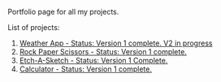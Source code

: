 Portfolio page for all my projects.

List of projects:
1. [Weather App - Status: Version 1 complete. V2 in progress](https://jedensuscg.github.io/weather-app-server/)
2. [Rock Paper Scissors - Status: Version 1 complete.](https://jedensuscg.github.io/RPS/)
3. [Etch-A-Sketch - Status: Version 1 Complete.](https://jedensuscg.github.io/etch-a-sketch/)
4. [Calculator - Status: Version 1 complete.](https://jedensuscg.github.io/Calculator/)
